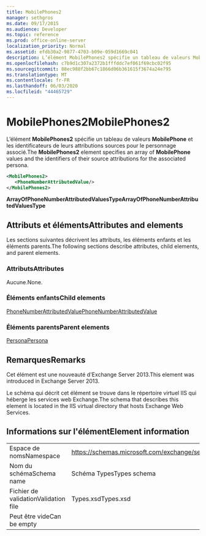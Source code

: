 ```yaml
---
title: MobilePhones2
manager: sethgros
ms.date: 09/17/2015
ms.audience: Developer
ms.topic: reference
ms.prod: office-online-server
localization_priority: Normal
ms.assetid: efdb30a2-9877-4703-b09e-059d1669c041
description: L’élément MobilePhones2 spécifie un tableau de valeurs MobilePhone et les identificateurs de leurs attributions sources pour le personnage associé.
ms.openlocfilehash: c7b9d1c307a2372b1fffddc7ef061f69cbc02f95
ms.sourcegitcommit: 88ec988f2bb67c1866d06b361615f3674a24e795
ms.translationtype: MT
ms.contentlocale: fr-FR
ms.lasthandoff: 06/03/2020
ms.locfileid: "44465729"
---
```

# <a name="mobilephones2"></a><span data-ttu-id="32670-103">MobilePhones2</span><span class="sxs-lookup"><span data-stu-id="32670-103">MobilePhones2</span></span>

<span data-ttu-id="32670-104">L’élément **MobilePhones2** spécifie un tableau de valeurs **MobilePhone** et les identificateurs de leurs attributions sources pour le personnage associé.</span><span class="sxs-lookup"><span data-stu-id="32670-104">The **MobilePhones2** element specifies an array of **MobilePhone** values and the identifiers of their source attributions for the associated persona.</span></span> 
  
```XML
<MobilePhones2>
   <PhoneNumberAttributedValue/>
</MobilePhones2>
```

 <span data-ttu-id="32670-105">**ArrayOfPhoneNumberAttributedValuesType**</span><span class="sxs-lookup"><span data-stu-id="32670-105">**ArrayOfPhoneNumberAttributedValuesType**</span></span>
## <a name="attributes-and-elements"></a><span data-ttu-id="32670-106">Attributs et éléments</span><span class="sxs-lookup"><span data-stu-id="32670-106">Attributes and elements</span></span>

<span data-ttu-id="32670-107">Les sections suivantes décrivent les attributs, les éléments enfants et les éléments parents.</span><span class="sxs-lookup"><span data-stu-id="32670-107">The following sections describe attributes, child elements, and parent elements.</span></span>
  
### <a name="attributes"></a><span data-ttu-id="32670-108">Attributs</span><span class="sxs-lookup"><span data-stu-id="32670-108">Attributes</span></span>

<span data-ttu-id="32670-109">Aucune.</span><span class="sxs-lookup"><span data-stu-id="32670-109">None.</span></span>
  
### <a name="child-elements"></a><span data-ttu-id="32670-110">Éléments enfants</span><span class="sxs-lookup"><span data-stu-id="32670-110">Child elements</span></span>

[<span data-ttu-id="32670-111">PhoneNumberAttributedValue</span><span class="sxs-lookup"><span data-stu-id="32670-111">PhoneNumberAttributedValue</span></span>](phonenumberattributedvalue.md)
  
### <a name="parent-elements"></a><span data-ttu-id="32670-112">Éléments parents</span><span class="sxs-lookup"><span data-stu-id="32670-112">Parent elements</span></span>

[<span data-ttu-id="32670-113">Persona</span><span class="sxs-lookup"><span data-stu-id="32670-113">Persona</span></span>](persona.md)
  
## <a name="remarks"></a><span data-ttu-id="32670-114">Remarques</span><span class="sxs-lookup"><span data-stu-id="32670-114">Remarks</span></span>

<span data-ttu-id="32670-115">Cet élément est une nouveauté d'Exchange Server 2013.</span><span class="sxs-lookup"><span data-stu-id="32670-115">This element was introduced in Exchange Server 2013.</span></span>
  
<span data-ttu-id="32670-116">Le schéma qui décrit cet élément se trouve dans le répertoire virtuel IIS qui héberge les services web Exchange.</span><span class="sxs-lookup"><span data-stu-id="32670-116">The schema that describes this element is located in the IIS virtual directory that hosts Exchange Web Services.</span></span>
  
## <a name="element-information"></a><span data-ttu-id="32670-117">Informations sur l'élément</span><span class="sxs-lookup"><span data-stu-id="32670-117">Element information</span></span>

|||
|:-----|:-----|
|<span data-ttu-id="32670-118">Espace de noms</span><span class="sxs-lookup"><span data-stu-id="32670-118">Namespace</span></span>  <br/> |https://schemas.microsoft.com/exchange/services/2006/types  <br/> |
|<span data-ttu-id="32670-119">Nom du schéma</span><span class="sxs-lookup"><span data-stu-id="32670-119">Schema name</span></span>  <br/> |<span data-ttu-id="32670-120">Schéma Types</span><span class="sxs-lookup"><span data-stu-id="32670-120">Types schema</span></span>  <br/> |
|<span data-ttu-id="32670-121">Fichier de validation</span><span class="sxs-lookup"><span data-stu-id="32670-121">Validation file</span></span>  <br/> |<span data-ttu-id="32670-122">Types.xsd</span><span class="sxs-lookup"><span data-stu-id="32670-122">Types.xsd</span></span>  <br/> |
|<span data-ttu-id="32670-123">Peut être vide</span><span class="sxs-lookup"><span data-stu-id="32670-123">Can be empty</span></span>  <br/> ||
   

